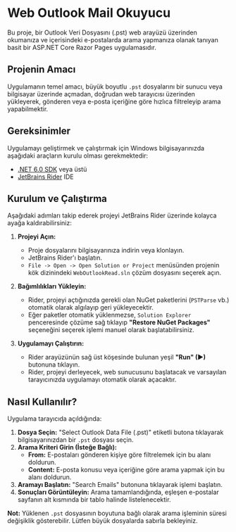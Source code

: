 # Web Outlook Mail Okuyucu

Bu proje, bir Outlook Veri Dosyasını (.pst) web arayüzü üzerinden okumanıza ve içerisindeki e-postalarda arama yapmanıza olanak tanıyan basit bir ASP.NET Core Razor Pages uygulamasıdır.

## Projenin Amacı

Uygulamanın temel amacı, büyük boyutlu `.pst` dosyalarını bir sunucu veya bilgisayar üzerinde açmadan, doğrudan web tarayıcısı üzerinden yükleyerek, gönderen veya e-posta içeriğine göre hızlıca filtreleyip arama yapabilmektir.

## Gereksinimler

Uygulamayı geliştirmek ve çalıştırmak için Windows bilgisayarınızda aşağıdaki araçların kurulu olması gerekmektedir:

-   [.NET 6.0 SDK](https://dotnet.microsoft.com/en-us/download/dotnet/6.0) veya üstü
-   [JetBrains Rider](https://www.jetbrains.com/rider/) IDE

## Kurulum ve Çalıştırma

Aşağıdaki adımları takip ederek projeyi JetBrains Rider üzerinde kolayca ayağa kaldırabilirsiniz:

1.  **Projeyi Açın:**
    -   Proje dosyalarını bilgisayarınıza indirin veya klonlayın.
    -   JetBrains Rider'ı başlatın.
    -   `File -> Open -> Open Solution or Project` menüsünden projenin kök dizinindeki `WebOutlookRead.sln` çözüm dosyasını seçerek açın.

2.  **Bağımlılıkları Yükleyin:**
    -   Rider, projeyi açtığınızda gerekli olan NuGet paketlerini (`PSTParse` vb.) otomatik olarak algılayıp geri yükleyecektir.
    -   Eğer paketler otomatik yüklenmezse, `Solution Explorer` penceresinde çözüme sağ tıklayıp **"Restore NuGet Packages"** seçeneğini seçerek işlemi manuel olarak başlatabilirsiniz.

3.  **Uygulamayı Çalıştırın:**
    -   Rider arayüzünün sağ üst köşesinde bulunan yeşil **"Run" (►)** butonuna tıklayın.
    -   Rider, projeyi derleyecek, web sunucusunu başlatacak ve varsayılan tarayıcınızda uygulamayı otomatik olarak açacaktır.

## Nasıl Kullanılır?

Uygulama tarayıcıda açıldığında:

1.  **Dosya Seçin:** "Select Outlook Data File (.pst)" etiketli butona tıklayarak bilgisayarınızdan bir `.pst` dosyası seçin.
2.  **Arama Kriteri Girin (İsteğe Bağlı):**
    -   **From:** E-postaları gönderen kişiye göre filtrelemek için bu alanı doldurun.
    -   **Content:** E-posta konusu veya içeriğine göre arama yapmak için bu alanı doldurun.
3.  **Aramayı Başlatın:** "Search Emails" butonuna tıklayarak işlemi başlatın.
4.  **Sonuçları Görüntüleyin:** Arama tamamlandığında, eşleşen e-postalar sayfanın alt kısmında bir tablo halinde listelenecektir.

**Not:** Yüklenen `.pst` dosyasının boyutuna bağlı olarak arama işleminin süresi değişiklik gösterebilir. Lütfen büyük dosyalarda sabırla bekleyiniz. 